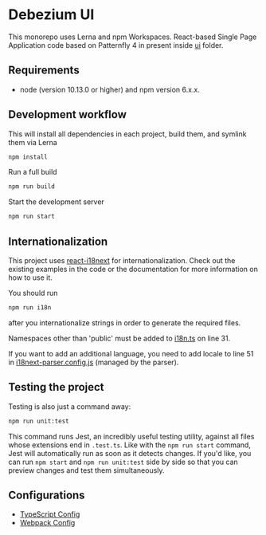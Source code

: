 

# Debezium UI

This monorepo uses Lerna and npm Workspaces. 
React-based Single Page Application code based on Patternfly 4 in present inside [ui](./packages/ui) folder.

## Requirements
* node (version 10.13.0 or higher) and npm version 6.x.x.  

## Development workflow

This will install all dependencies in each project, build them, and symlink them via Lerna

```sh
npm install
```

Run a full build
```sh
npm run build
```

Start the development server
```sh
npm run start
```

## Internationalization
This project uses [react-i18next](https://react.i18next.com/) for internationalization. Check out the existing examples in the code or the documentation for more information on how to use it.

You should run
```sh
npm run i18n
```
after you internationalize strings in order to generate the required files.

Namespaces other than 'public' must be added to [i18n.ts](./packages/ui/src/i18n/i18n.ts) on line 31.

If you want to add an additional language, you need to add locale to line 51 in [i18next-parser.config.js](./packages/ui/i18next-parser.config.js) (managed by the parser).

## Testing the project
Testing is also just a command away:

```sh
npm run unit:test
```
This command runs Jest, an incredibly useful testing utility, against all files whose extensions end in `.test.ts`.
Like with the `npm run start` command, Jest will automatically run as soon as it detects changes.
If you'd like, you can run `npm start` and `npm run unit:test` side by side so that you can preview changes and test them simultaneously.

## Configurations
* [TypeScript Config](./packages/ui/tsconfig.json)
* [Webpack Config](./packages/ui/webpack.common.js)